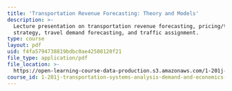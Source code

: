 ```yaml
---
title: 'Transportation Revenue Forecasting: Theory and Models'
description: >-
  Lecture presentation on transportation revenue forecasting, pricing/tolling
  strategy, travel demand forecasting, and traffic assignment.
type: course
layout: pdf
uid: f4fa5794738819bdbc0ae42508120f21
file_type: application/pdf
file_location: >-
  https://open-learning-course-data-production.s3.amazonaws.com/1-201j-transportation-systems-analysis-demand-and-economics-fall-2008/f4fa5794738819bdbc0ae42508120f21_MIT1_201JF08_lec16.pdf
course_id: 1-201j-transportation-systems-analysis-demand-and-economics-fall-2008
---
```

